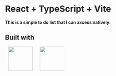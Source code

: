 # React + TypeScript + Vite

**This is a simple to do list that I can axcess natively.**

## Built with
<p>
  <img src="https://cdn.jsdelivr.net/gh/devicons/devicon@latest/icons/typescript/typescript-original.svg" height="80" width="80" hspace="10px" />
  <img src="https://cdn.jsdelivr.net/gh/devicons/devicon@latest/icons/javascript/javascript-original.svg" height="80" width="80" hspace="10px" />        
</p>


